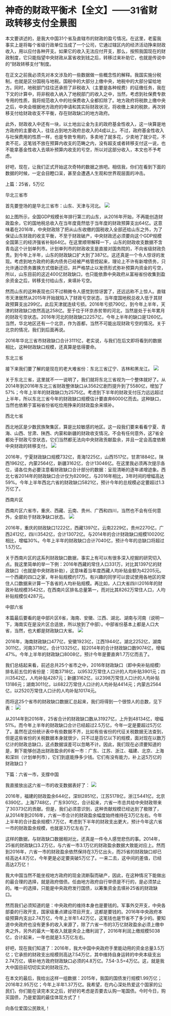 
# 神奇的财政平衡术【全文】——31省财政转移支付全景图

本文要讲述的，是我大中国31个省及直辖市的财政的盈亏情况。在这里，老蛮我事实上是将每个省级行政单位当成了一个公司，它通过辖区内的经济活动挣来财政收入，用以应付各种开支。如果它的收入无法应付开支，那么，按照我国现在的财政制度，它只能指望中央财政从富省收到钱之后，转移过来补助它，也就是传说中的“财政转移支付”制度。

在正文之前我必须先对本文涉及的一些数据做一些概念性的解释。我国实施分税制，也就是区分国税与地税。国税中的大部分上缴中央，地税中的大部分留给地方。同时，地税部门往往还承担了非税收入（主要是各种规费）的征缴任务，我在下文的计算中，将非税收入纳入了地税部门的收入之中，当然，考虑到社保费专款专用的性质，我将规范收入中的社保费收入全都扣除了。地方政府将税款上缴中央之后，中央会根据地方政府的申请和其实际财政状况，将收缴上来的税款，再次转移支付给财政收支不平衡，存在财政缺口的地方政府。

此外，财政收入中还有一块，以土地出让金为主的政府基金性收入，这一块算是地方政府的主要收入，往往占到地方政府总收入的4成以上。不过，政府基金性收入与社保费用的性质一样，也是专款专用的，多卖地了就多花，少卖地了就少花，不卖不花，这笔钱不放在预算内收支的范畴之内，没有超支或者转移支付这一说，也不能拿基金性收入去填补预算内收支的亏空，所以对这部分收入，本文也不予考虑。

好吧，现在，让我们正式开始这次奇特的数据之旅吧。相信我，你们在看到下面的数据的时候，一定会目瞪口呆，甚至会遭遇人生观和世界观层面的冲击。

上篇：25省，5万亿

华北三省市

首先要登场的是华北三省市：山东、天津与河北。
![](https://xqimg.imedao.com/15db54d4040e8a73fe581911.jpg!custom660.jpg)

如上图所示，全国GDP规模长年排行第三的山东，从2016年开始，不再能创造财政盈余，它的国地税总收入在当年度竟然低于当年度的财政预算支出64亿。这意味着在2016年，中央财政除了把从山东收缴的国税收入全部还给山东之外，为了保证山东财政的收支平衡，不至于财政破产，中央财政还必须要向这个GDP规模全国第三的经济强省补贴64亿。在这里顺带解释一下，山东的财政收支数据不含青岛这个计划单列市。计划单列市的财政收支是直接对国务院的，不向省级财政负责。到今年上半年，山东的财政缺口扩大到了387亿。这还真是一个令人惊讶的发现。考虑到地方政府的表内债务已经被严格管控起来，理论上不许有新增债务，只允许通过债务置换方式借新还旧，并严格禁止以发债形式弥补预算内资金的亏空，所以，山东目前的这近400亿财政缺口，也只能依靠中央政府从富裕省份收集到盈余资金之后，转移支付给山东，来填补亏空。

然而山东的这种表现也只不过稍微令人感觉到惊讶罢了，还远远称不上惊人。直辖市天津居然从2015年开始就陷入了财政亏空状态，当年度国地税总收入低于其财政预算支出299亿。此后天津就连续亏损。2016年亏损790亿，到今年上半年，天津的财政缺口依然高达258亿。至于位于环京赤贫带的河北，当然是处于长年累月的财政亏空状态。2016年河北的财政缺口2257亿，今年上半年的缺口是1260亿。当然，华北地区还有一个北京，作为首都，当然不可能出现财政亏空的情况。关于北京的情况，我们到后面再说。

2016年华北三省市财政缺口合计3111亿，老实说，与我们在后文即将看到的数据相比，这种财政缺口规模，还真算是低得要命。

东北三省

接下来我们要了解的是现在的老大难省份：东北三省辽宁、吉林和黑龙江。
![](https://xqimg.imedao.com/15db54d4037eaa93fd155e0a.jpg!custom660.jpg)

关于东北三省，这里就不一一说明了，我们就将东北三省视为一个整体就好了。从2014年到2016年东北三省财政整体缺口从3562亿剧烈提升到了5580亿，增加了57%；今年上半年的财政缺口为2575亿。考虑到下半年的财政支付压力远远超过上半年，所以东北三省今年的财政缺口规模估计要直奔6000亿而去。这种缺口，当然也依赖于富裕省份省吃俭用挣来的财政盈余来填补。

西北七省

西北地区是少数民族聚集区，算是比较敏感的地区。这一段我们要来看看宁夏、青海、山西、甘肃、陕西、内蒙和新疆的财政收支情况。不会有任何意外，这7省全都处于财政亏空状态，它们当然都无法向中央财政贡献盈余，并且一定会高度依赖中央财政的转移支付。
![](https://xqimg.imedao.com/15db54d4038eaaa3fc4e1227.jpg!custom660.jpg)

2016年，宁夏财政缺口规模732亿，青海1225亿，山西1517亿，甘肃1884亿，陕西1962亿，内蒙2564亿，新疆3162亿，合计13046亿。在这里我必须再次提示各位，请各位务必要注意看财政缺口合计部分的数据：呈现清晰的逐年递增迹象。西北七省2014年的财政缺口合计仅为8209亿，与2016年相比，3年时间的增幅高达59%。今年上半年西北六省的财政缺口5821亿，预计今年的总规模必定要超过1.3万亿了。

西南片区

西南片区六省市，重庆、西藏、云南、贵州、广西和四川，当然也不会有任何意外，全部处于财政净缺口状态。
![](https://xqimg.imedao.com/15db54d402ae9023fd7ca95f.jpg!custom660.jpg)

2016年，重庆的财政缺口1222亿，西藏1397亿，云南2229亿，贵州2270亿，广西2412亿，四川3542亿，合计13072亿。与2014年的合计财政缺口规模10020亿相比，增幅30%。今年上半年的财政缺口合计7040亿，预计今年的总缺口将超过1.5万亿。

关于西南片区的这系列财政缺口数据，事实上有可以有很多深入挖掘的研究切入点。我这里简单的举一下例：2016年西藏的常住人口331万，对比其1397亿的财政缺口（也就是中央财政补助），这意味着当年度西藏人均补贴金额为42205元。一个西藏的四口之家，年补贴规模约17万。有兴趣的同学可以尝试使用各地区的常住人口数据来计算一下各省的人均补贴规模。再比如，人口大省四川2016年的财政补贴规模3542亿，在西南片区排名总量第一，而对比其8262万常住人口，人均补贴规模仅4287元。

中部六省

本篇最后要看的是中部片区6省，海南、安徽、江西、湖北、湖南与河南（说明一下，海南实在是没片区合适放，所以放到了中部）。中部省份基本上都是人口大省，当然，也大都是财政缺口大省。
![](https://xqimg.imedao.com/15db54d4038e9033fe518614.jpg!custom660.jpg)

2016年，海南财政缺口477亿，安徽1923亿，江西1944亿，湖北2252亿，湖南3011亿，河南3718亿，合计13325亿，较2014年的合计财政缺口数9074亿，增幅47%。今年上半年的财政缺口8008亿，预计今年是要直奔1.7万亿而去了。

我们总结起来看，前述总共25个省市之中，2016年财政缺口（即中央补贴规模）排名前五位的省份是：河南3718亿，以9532万常住人口计的人均补贴3901元；四川3542亿，人均补贴4287元；新疆3162亿，以2398万常住人口计的人均补贴13186元；湖南3011亿，以6822万常住人口计的人均补贴4414元；内蒙古2564亿，以2520万常住人口计的人均补贴10174元。

而将这25个省市的财政缺口数据汇总起来，我们将得到一个很惊人的总数，见下表：
![](https://xqimg.imedao.com/15db54d403ee77f3fe63d63b.jpg!custom660.jpg)

从2014年到2016年，25省合计的财政缺口数从31927亿，上升到48134亿，增幅51%。而今年上半年的财政缺口合计已经超过2.5万亿，今年一定是要超过5万亿了。虽然在这份统计表中有些数据不齐，比如有些省份的代征关税数据无法查到，但是这些省份的关税数据本身就很少，只不过是百亿以下的规模，面对现在以数万亿计的财政总缺口，这点数据误差可以忽略不计。因此，我们现在必须要知道的是，剩下能够创造出财政盈余的6省一市：广东、江苏、浙江、福建、北京、上海和深圳（计划单列市），它们到底能挣多少钱。它们有没有能力，补上这5万亿的财政缺口？

下篇：六省一市，支撑中国

我直接放出这六省一市的收支数据表好了：
![](https://xqimg.imedao.com/15db54d419de7803faa92364.png!custom660.jpg)

2016年，福建的财政盈余644亿，深圳2851亿，江苏5178亿，浙江5441亿，北京6390亿，上海7748亿，广东9301亿，合计起来，六省一市总共给中央财政带来了30373亿的贡献。但是，我们必须意识到，这种贡献规模已经达到了极限了，从2014年到2016年，六省一市合计的财政盈余幅度始终维持在3万亿左右。今年上半年的合计盈余规模1.7万亿，考虑到下半年的财政支出更大，预计今年这六省一市的财政盈余规模，也就是3万亿左右了。

这样的数据，与财政缺口数据相对比，还真是一件令人感觉悲伤的事。2014年，25省的财政缺口3.2万亿，与六省一市3.1万亿的财政盈余数据大致能对应上。然而到2016年，六省一市的财政盈余依然保持在3万亿出头，而25省的财政缺口却已经高达4.8万亿，今年更是必定要突破5万亿了。一来二去，这中间的差值，已经高达2万亿！

我大中国当然不能坐视地方政府的现金流断裂而破产，因此，在这种情况下能做出的最合理的选择，就是政府借债。任由地方政府自行举债是不行的，是必须禁止的。唯一的选择，只能是中央政府发行国债，以筹集资金去填补25省的财政缺口。

然而我们必须知道的是：中央政府的维持本身也是要钱的。军事外交开支，中央各部委的行政开支，国家级重点建设项目开支，这都是要钱的。2016年中央政府本级预算内支出2.74万亿，今年上半年1.42万亿，这笔钱也是节省不了多少的。要知道中央政府也没有更多的收入来源了，除了六省一市的3万亿财政盈余必须上缴中央之外，另外的最大一笔收入就是央企上缴利润了，2016年利润上缴规模5038亿，合计起来，一年也就是3.5万亿左右。

好吧，现在我们知道了：2016年，我大中国中央政府手里能动用的资金总量3.5万亿；它承担的财政支出规模则高达7.54万亿，其中维持自身运转的中央本级支出2.74万亿，填补地方政府财政缺口必须的4.8万亿。7.54-3.5=4万亿。这，就是我大中国目前切切实实的财政压力。

在本文的最后，我给出这样一组数据：2015年，我国的国债发行规模1.99万亿；2016年2.95万亿；今年上半年1.37万亿。我希望，在内心深处热爱这个国家的公民们，你们能在读完本文之后，好好的考虑是否要去认购一笔国债。今时今日，购买国债，乃是爱国的最佳体现方式了！

向各位爱国公民致礼！
